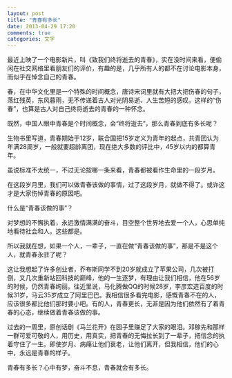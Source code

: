 ```yaml
---
layout: post
title: "青春有多长"
date: 2013-04-29 17:20
comments: true
categories: 文字
---
```

最近上映了一个电影新片，叫《致我们终将逝去的青春》，实在没时间来看，便偷闲在社交网络里看朋友们的评价，有趣的是，几乎所有人的都不在讨论电影本身，而似乎在悼念自己的青春。

春，在中华文化里是一个特殊的时间概念，唐诗宋词里就有大把大把伤春的句子，落红残英，东风暮雨，无不传递着古人对光阴易逝、人生苦短的感叹。这样的“伤春”，也算是古人对自己终将逝去的青春的一种怀念。

既然，中国人眼中青春是个时间概念，会“终将逝去”，那么青春到底有多长呢？

生物书里写道，青春期始于12岁，联合国把15岁定义为青年的起点，共青团认为年满28周岁，一般就要超龄离团，现在绝大多数的评比中，45岁以内的都算青年。

虽说标准不太统一，不过无论按哪一条来看，青春都被看作生命里的一段岁月。

在这段岁月里，我们可以做青春该做的事情，过了这段岁月，就做不得了。或许这才是大家伤悼青春的原因吧。

什么是“青春该做的事”？

对梦想的不懈执着，永远激情满满的奋斗，目空整个世界地去爱一个人，心思单纯地看待社会和人。这些都是。

所以我就在想，如果一个人，一辈子，一直在做“青春该做的事”，那是不是这个人，就青春永驻了呢？

这让我想起了许多创业者，乔布斯同学不到20岁就成立了苹果公司，几次被打倒，又几次重新站回科技的巅峰，他的一生逐梦，有理由让我们相信，他在56岁的时候，仍然青春绚丽。往近里说，马化腾做QQ的时候28岁，李彦宏造百度的时候31岁，马云35岁成立了阿里巴巴。我相信很多看完电影，感慨青春不在的人，应该很多都比他们那时要小吧。有的人，青春更长，无非是因为他们依然有了着青春的心态，继续做着青春该做的事。

过去的一周里，原创话剧《马兰花开》在园子里赚足了大家的眼泪。邓稼先和那样一群可爱可敬的人，用历史，用真实，把青春的无悔拉长到了一辈子，把信念的执着守住了一生。即使岁月、病痛让他们衰老，让他们离开，但我相信，他们的心中，永远是青春的样子。

青春有多长？心中有梦，奋斗不息，青春就会有多长。
